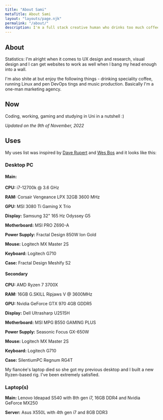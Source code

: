 ```yaml
---
title: "About Sami"
metaTitle: About Sami
layout: "layouts/page.njk"
permalink: "/about/"
description: I'm a full stack creative human who drinks too much coffee and gets needlessly rant-y on topics of no interest. 
---
```


## About

Statistics: I'm alright when it comes to UX design and research, visual design and I can get websites to work as well when I bang my head enough into a wall.

I'm also shite at but enjoy the following things - drinking speciality coffee, running Linux and pen DevOps tings and music production. Basically I'm a one-man marketing agency.

## Now

Coding, working, gaming and studying in Uni in a nutshell :)

_Updated on the 9th of November, 2022_

## Uses

My uses list was inspired by [Dave Rupert](https://daverupert.com/uses) and [Wes Bos](https://wesbos.com/uses) and it looks like this:

### Desktop PC

#### Main:
__CPU:__ i7-12700k @ 3.6 GHz

__RAM:__ Corsair Vengeance LPX 32GB 3600 MHz

__GPU:__ MSI 3080 Ti Gaming X Trio

__Display:__ Samsung 32"  165 Hz Odyssey G5

__Motherboard:__ MSI PRO Z690-A

__Power Supply:__ Fractal Design 850W Ion Gold

__Mouse:__ Logitech MX Master 2S

__Keyboard:__ Logitech G710

__Case:__ Fractal Design Meshify S2

#### Secondary
__CPU:__ AMD Ryzen 7 3700X

__RAM:__ 16GB G.SKILL Ripjaws V @ 3600MHz

__GPU:__ Nvidia GeForce GTX 970 4GB GDDR5

__Display:__ Dell Ultrasharp U2515H

__Motherboard:__ MSI MPG B550 GAMING PLUS

__Power Supply:__ Seasonic Focus GX-650W

__Mouse:__ Logitech MX Master 2S

__Keyboard:__ Logitech G710

__Case:__ SilentiumPC Regnum RG4T


My fiancée's laptop died so she got my previous desktop and I built a new Ryzen-based rig. I've been extremely satisfied.

### Laptop(s)

__Main:__ Lenovo Ideapad S540 with 8th gen i7, 16GB DDR4 and Nvidia GeForce MX250

__Server:__ Asus X550L with 4th gen i7 and 8GB DDR3

<!-- __Additional:__ Surface Pro 4, on the behalf to Microsoft Finland and Vesku

### Programming

Later, mate!

### Software

Aaaalso later

### Music Production

__DAW:__ FL Studio 20.4 Signature Bundle

__Audio Interface:__ Audient ID4

__Speakers:__ Yamaha HS7W

__Microphone:__ Shure SM7B

__Headphones:__ Sony MDR1000X

__VST Plugins:__ NI Massive, Xfer Serum


### Coffee

__Espresso:__ Rancilio Silvia 2018

__Espresso:__ Handpresso

__Grinder:__ Baratza Sette 270W

__Filter:__ Aeropress V5

__Filter:__ Chemex 6 Cup version

__Filter:__ Hario V60 Drip Decanter

__Filter:__ Kähler Baristo

__Filter:__ Technivorm Moccamaster KBG

I've left off a bunch more obscure items meant for brewing coffee, maybe I'll expand on those later. -->



